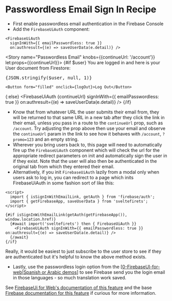 <script lang="ts">
  import { logOut, FirebaseUiAuth, saveUserData } from 'sveltefirets';
  import { user } from '../../../.kitbook/routes/demo/user';
  import { Story } from 'kitbook';
  import Button from 'svelte-pieces/ui/Button.svelte';
</script>

<!-- prettier-ignore -->
# Passwordless Email Sign In Recipe

- First enable passwordless email authentication in the Firebase Console
- Add the `FirebaseUiAuth` component:

```svelte
<FirebaseUiAuth 
  signInWith={{ emailPasswordless: true }} 
  on:authresult={(e) => saveUserData(e.detail)} />
```

<Story name="Passwordless Email" knobs={{continueUrl: '/account'}} let:props={{continueUrl}}>
  {#if $user}
    You are logged in and here is your User document from Firestore:

   <pre>{JSON.stringify($user, null, 1)}</pre>
    <Button form="filled" onclick={logOut}>Log Out</Button>
  {:else} 
  <FirebaseUiAuth
    {continueUrl}
    signInWith={{ emailPasswordless: true }}
    on:authresult={(e) => saveUserData(e.detail)} />
  {/if}
</Story>

<!-- prettier-ignore -->
- Know that from whatever URL the user submits their email from, they will be returned to that same URL in a new tab after they click the link in their email, unless you pass in a route to the `continueUrl` prop, such as `/account`. Try adjusting the prop above then use your email and observe the `continueUrl` param in the link to see how it behaves with `/account`, `?promo=123` and an empty string.
- Wherever you bring users back to, this page will need to automatically fire up the `FirebaseUiAuth` component which will check the url for the appropriate redirect parameters on init and automatically sign the user in if they exist. Note that the user will also then be authenticated in the original tab from which they entered their email.
- Alternatively, if you init `FirebaseUiAuth` lazily from a modal only when users ask to log in, you can redirect to a page which inits FirebaseUiAuth in some fashion sort of like this:

```svelte
<script>
  import { isSignInWithEmailLink, getAuth } from 'firebase/auth';
  import { getFirebaseApp, saveUserData } from 'sveltefirets';
</script>

{#if isSignInWithEmailLink(getAuth(getFirebaseApp()), window.location.href)}
  {#await import('sveltefirets') then { FirebaseUiAuth }}
    <FirebaseUiAuth signInWith={{ emailPasswordless: true }} on:authresult={(e) => saveUserData(e.detail)} />
  {/await}
{/if}
```

Really, it would be easiest to just subscribe to the user store to see if they are authenticated but it's helpful to know the above method exists.

- Lastly, use the passwordless login option from the [[0-FirebaseUI-for-web|Spanish or Arabic demos]] to see Firebase send you the login email in those languages - so much translation work saved.

See [FirebaseUi for Web's documentation of this feature](https://github.com/firebase/firebaseui-web#email-link-authentication) and the base [Firebase documentation for this feature](https://firebase.google.com/docs/auth/web/email-link-auth) if curious for more information.

[//begin]: # "Autogenerated link references for markdown compatibility"
[0-FirebaseUI-for-web|Spanish or Arabic demos]: ../0-FirebaseUI-for-web "Authentication with FirebaseUi for Web"
[//end]: # "Autogenerated link references"
